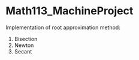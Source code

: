 # Math113_MachineProject

Implementation of root approximation method:
1. Bisection
2. Newton
3. Secant

